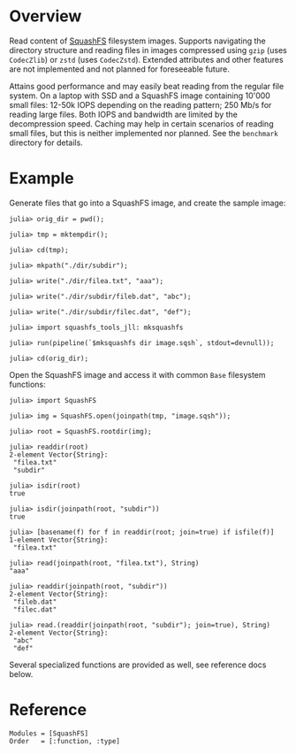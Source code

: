 # Overview

Read content of [SquashFS](https://en.wikipedia.org/wiki/SquashFS) filesystem images. Supports navigating the directory structure and reading files in images compressed using `gzip` (uses `CodecZlib`) or `zstd` (uses `CodecZstd`). Extended attributes and other features are not implemented and not planned for foreseeable future.

Attains good performance and may easily beat reading from the regular file system. On a laptop with SSD and a SquashFS image containing 10'000 small files: 12-50k IOPS depending on the reading pattern; 250 Mb/s for reading large files. Both IOPS and bandwidth are limited by the decompression speed. Caching may help in certain scenarios of reading small files, but this is neither implemented nor planned. See the `benchmark` directory for details.

# Example

Generate files that go into a SquashFS image, and create the sample image:

```jldoctest label
julia> orig_dir = pwd();

julia> tmp = mktempdir();

julia> cd(tmp);

julia> mkpath("./dir/subdir");

julia> write("./dir/filea.txt", "aaa");

julia> write("./dir/subdir/fileb.dat", "abc");

julia> write("./dir/subdir/filec.dat", "def");

julia> import squashfs_tools_jll: mksquashfs

julia> run(pipeline(`$mksquashfs dir image.sqsh`, stdout=devnull));

julia> cd(orig_dir);
```

Open the SquashFS image and access it with common `Base` filesystem functions:

```jldoctest label
julia> import SquashFS

julia> img = SquashFS.open(joinpath(tmp, "image.sqsh"));

julia> root = SquashFS.rootdir(img);

julia> readdir(root)
2-element Vector{String}:
 "filea.txt"
 "subdir"

julia> isdir(root)
true

julia> isdir(joinpath(root, "subdir"))
true

julia> [basename(f) for f in readdir(root; join=true) if isfile(f)]
1-element Vector{String}:
 "filea.txt"

julia> read(joinpath(root, "filea.txt"), String)
"aaa"

julia> readdir(joinpath(root, "subdir"))
2-element Vector{String}:
 "fileb.dat"
 "filec.dat"

julia> read.(readdir(joinpath(root, "subdir"); join=true), String)
2-element Vector{String}:
 "abc"
 "def"
```

Several specialized functions are provided as well, see reference docs below.

# Reference

```@autodocs
Modules = [SquashFS]
Order   = [:function, :type]
```
